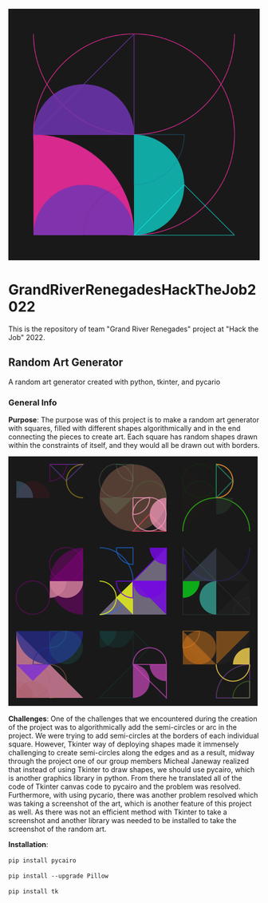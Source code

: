 ![Banner](https://github.com/Isss11/GrandRiverRenegadesHackTheJob2022/blob/main/readme_files/readmeimage.png?raw=true)


# GrandRiverRenegadesHackTheJob2022
This is the repository of team "Grand River Renegades" project at "Hack the Job" 2022.
## Random Art Generator
A random art generator created with python, tkinter, and pycario

### General Info

**Purpose**: The purpose was of this project is to make a random art generator with squares, filled with different shapes algorithmically and in the end connecting the pieces to create art. Each square has random shapes drawn within the constraints of itself, and they would all be drawn out with borders.

![Banner](https://github.com/Isss11/GrandRiverRenegadesHackTheJob2022/blob/main/readme_files/readmeimage2.png?raw=true)

**Challenges**: One of the challenges that we encountered during the creation of the project was to algorithmically add the semi-circles or arc in the project. We were trying to add semi-circles at the borders of each individual square. However, Tkinter way of deploying shapes made it immensely challenging to create semi-circles along the edges and as a result, midway through the project one of our group members Micheal Janeway realized that instead of using Tkinter to draw shapes, we should use pycairo, which is another graphics library in python. From there he translated all of the code of Tkinter canvas code to pycairo and the problem was resolved. Furthermore, with using pycario, there was another problem resolved which was taking a screenshot of the art, which is another feature of this project as well. As there was not an efficient method with Tkinter to take a screenshot and another library was needed to be installed to take the screenshot of the random art. 

**Installation**:

```pip install pycairo```

```pip install --upgrade Pillow```

```pip install tk```
